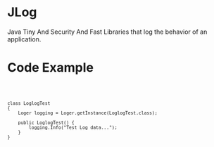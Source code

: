 # JLog
 Java Tiny And Security And Fast Libraries that log the behavior of an application.

# Code Example

<Code>
 
    class LoglogTest 
    {
        Loger logging = Loger.getInstance(LoglogTest.class);
        
        public LoglogTest() {
            logging.Info("Test Log data...");
        }
    }
